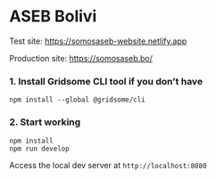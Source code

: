 # ASEB Bolivi

Test site: https://somosaseb-website.netlify.app

Production site: https://somosaseb.bo/

### 1. Install Gridsome CLI tool if you don't have

`npm install --global @gridsome/cli`

### 2. Start working

```
npm install
npm run develop
```

Access the local dev server at `http://localhost:8080`
